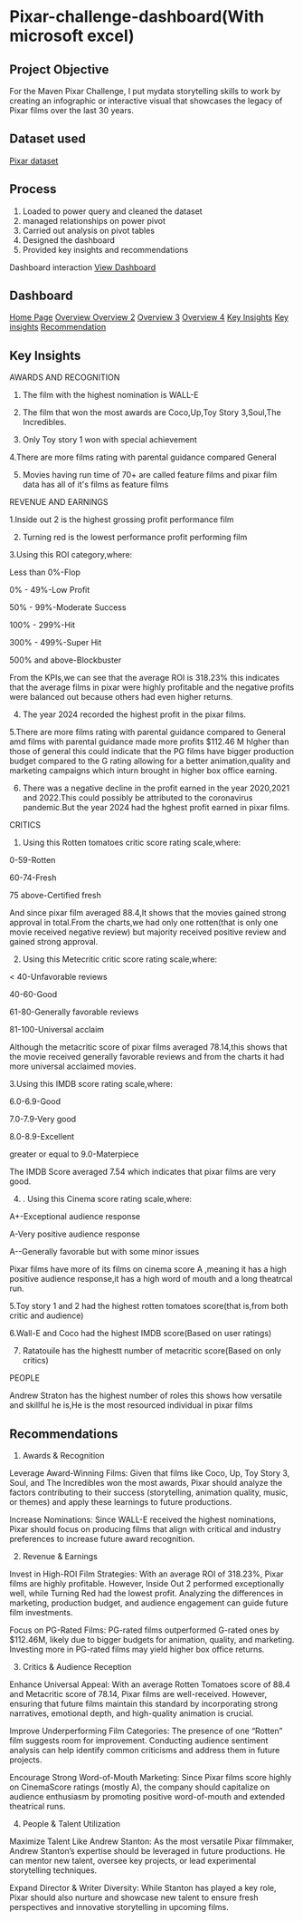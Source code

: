 # Pixar-challenge-dashboard(With microsoft excel)
## Project Objective
For the Maven Pixar Challenge, I put mydata storytelling skills to work by creating an infographic or interactive visual that showcases the legacy of Pixar films over the last 30 years.

## Dataset used
<a href= "https://maven-datasets.s3.us-east-1.amazonaws.com/Pixar+Films/Pixar+Films.zip">Pixar dataset</a>

## Process
1. Loaded to power query and cleaned the dataset
2. managed relationships on power pivot
3. Carried out analysis on pivot tables
4. Designed the dashboard
5. Provided key insights and recommendations

Dashboard interaction <a href= "https://github.com/Me1rem/Pixar-challenge-dashboard/blob/main/Maven%20challenge%20AROME(AutoRecovered).xlsx">View Dashboard</a>
## Dashboard 
<a href="https://github.com/Me1rem/Pixar-challenge-dashboard/blob/main/Screenshot%202025-03-28%20143249.png">Home Page</a>
<a href="https://github.com/Me1rem/Pixar-challenge-dashboard/blob/main/Screenshot%202025-03-28%20143324.png">Overview </a>
<a href="https://github.com/Me1rem/Pixar-challenge-dashboard/blob/main/Screenshot%202025-03-28%20143355.png">Overview 2</a>
<a href="https://github.com/Me1rem/Pixar-challenge-dashboard/blob/main/Screenshot%202025-03-28%20143606.png">Overview 3</a>
<a href="https://github.com/Me1rem/Pixar-challenge-dashboard/blob/main/Screenshot%202025-03-28%20143707.png">Overview 4</a>
<a href="https://github.com/Me1rem/Pixar-challenge-dashboard/blob/main/Screenshot%202025-03-28%20170849.png">Key Insights</a>
<a href="https://github.com/Me1rem/Pixar-challenge-dashboard/blob/main/Screenshot%202025-03-28%20170625.png">Key insights</a>
<a href="https://github.com/Me1rem/Pixar-challenge-dashboard/blob/main/Screenshot%202025-03-28%20144048.png">Recommendation</a>

## Key Insights
AWARDS AND RECOGNITION
1. The film with the highest nomination is WALL-E

2. The film that won the most awards are Coco,Up,Toy Story 3,Soul,The Incredibles.

3. Only Toy story 1 won with special achievement

4.There are more films rating  with parental guidance compared General

5. Movies having run time of 70+ are called feature films and pixar film data has all of it's films as feature films
   
REVENUE AND EARNINGS

1.Inside out 2 is the highest grossing profit performance film

2. Turning red is the lowest performance profit performing film

3.Using this ROI category,where:

Less than 0%-Flop

0% - 49%-Low Profit

50% - 99%-Moderate Success

100% - 299%-Hit 

300% - 499%-Super Hit

500% and above-Blockbuster

From the KPIs,we can see that the average ROI is 318.23% this indicates that the average films in pixar were highly profitable and the negative profits were balanced out because others had even higher returns.

4. The year 2024 recorded the highest profit in the pixar films.

5.There are more films rating  with parental guidance compared to General amd films with parental guidance made more profits $112.46 M hIgher than those of general this could indicate that the PG films have bigger production budget  compared to the G rating  allowing for a better animation,quality and marketing campaigns which inturn brought in higher box office earning.

6. There was a negative decline in the profit earned in the year 2020,2021 and 2022.This could possibly be attributed to the coronavirus pandemic.But the year 2024 had the hghest profit earned in pixar films.

CRITICS
1. Using this Rotten tomatoes critic score rating scale,where:

0-59-Rotten

60-74-Fresh

75 above-Certified fresh
   
And since pixar film averaged 88.4,It shows that the movies gained strong approval in total.From the charts,we had only one rotten(that is only one movie received negative review) but majority received positive review and gained strong approval.

2. Using this Metecritic critic score rating scale,where:

< 40-Unfavorable reviews

40-60-Good

61-80-Generally favorable reviews

81-100-Universal acclaim

Although the metacritic score of pixar films averaged  78.14,this shows that the movie received generally favorable reviews and from the charts it had more universal acclaimed movies.

3.Using this IMDB score rating scale,where:

6.0-6.9-Good

7.0-7.9-Very good

8.0-8.9-Excellent

greater or equal to 9.0-Materpiece

The IMDB Score averaged 7.54 which indicates that pixar films are very good.

4. . Using this Cinema score rating scale,where:

A+-Exceptional audience response

A-Very positive audience response

A--Generally favorable but with some minor issues

Pixar films have more of its films on cinema score A ,meaning it has a high positive audience response,it has a high word of mouth and a long theatrcal run.

5.Toy story 1 and 2 had the highest rotten tomatoes score(that is,from both critic and audience)

6.Wall-E and Coco had the highest IMDB score(Based on user ratings)

7. Ratatouile has the highestt number of metacritic score(Based on only critics)

PEOPLE

Andrew Straton has the highest number of roles this shows how versatile and skillful he is,He is the most resourced individual in pixar films

## Recommendations
1. Awards & Recognition

Leverage Award-Winning Films: Given that films like Coco, Up, Toy Story 3, Soul, and The Incredibles won the most awards, Pixar should analyze the factors contributing to their success (storytelling, animation quality, music, or themes) and apply these learnings to future productions.

Increase Nominations: Since WALL-E received the highest nominations, Pixar should focus on producing films that align with critical and industry preferences to increase future award recognition.

2. Revenue & Earnings
   
Invest in High-ROI Film Strategies: With an average ROI of 318.23%, Pixar films are highly profitable. However, Inside Out 2 performed exceptionally well, while Turning Red had the lowest profit. Analyzing the differences in marketing, production budget, and audience engagement can guide future film investments.

Focus on PG-Rated Films: PG-rated films outperformed G-rated ones by $112.46M, likely due to bigger budgets for animation, quality, and marketing. Investing more in PG-rated films may yield higher box office returns.

3. Critics & Audience Reception

Enhance Universal Appeal: With an average Rotten Tomatoes score of 88.4 and Metacritic score of 78.14, Pixar films are well-received. However, ensuring that future films maintain this standard by incorporating strong narratives, emotional depth, and high-quality animation is crucial.

Improve Underperforming Film Categories: The presence of one “Rotten” film suggests room for improvement. Conducting audience sentiment analysis can help identify common criticisms and address them in future projects.

Encourage Strong Word-of-Mouth Marketing: Since Pixar films score highly on CinemaScore ratings (mostly A), the company should capitalize on audience enthusiasm by promoting positive word-of-mouth and extended theatrical runs.

4. People & Talent Utilization
   
Maximize Talent Like Andrew Stanton: As the most versatile Pixar filmmaker, Andrew Stanton’s expertise should be leveraged in future productions. He can mentor new talent, oversee key projects, or lead experimental storytelling techniques.

Expand Director & Writer Diversity: While Stanton has played a key role, Pixar should also nurture and showcase new talent to ensure fresh perspectives and innovative storytelling in upcoming films.
   







